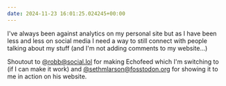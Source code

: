 ```yaml
---
date: 2024-11-23 16:01:25.024245+00:00
---
```


I've always been against analytics on my personal site but as I have been less and less on social media I need a way to still connect with people talking about my stuff (and I'm not adding comments to my website...)

Shoutout to [@robb@social.lol](https://social.lol/@robb) for making Echofeed which I'm switching to (if I can make it work) and [@sethmlarson@fosstodon.org](https://fosstodon.org/@sethmlarson) for showing it to me in action on his website.

